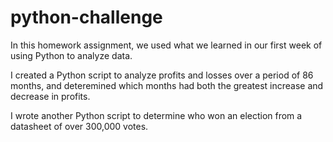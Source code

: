 # python-challenge

In this homework assignment, we used what we learned in our first week of using Python to analyze data.

I created a Python script to analyze profits and losses over a period of 86 months, and deteremined which months had both the greatest increase and decrease in profits.

I wrote another Python script to determine who won an election from a datasheet of over 300,000 votes.
